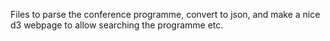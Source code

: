 Files to parse the conference programme, convert to json, and make a nice d3 webpage to allow
searching the programme etc.

